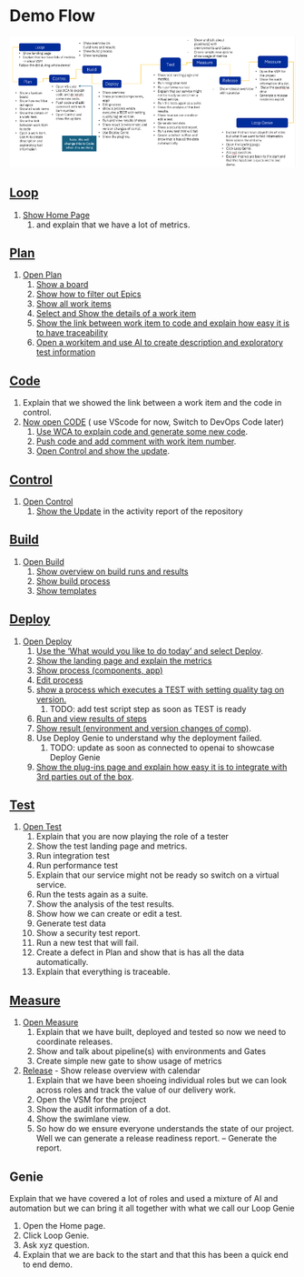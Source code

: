 # Demo Flow

![Demo Flow](media/demoflow.png)

## [Loop](introduction/index.md)

1. [Show Home Page](introduction/index.md#the-home-page)
    1. and explain that we have a lot of metrics.

## [Plan](plan/index.md)

1. [Open Plan](plan/index.md#how-to-switch-to-plan-from-home-page)
    1. [Show a board](plan/boards/index.md#project-board)
    2. [Show how to filter out Epics](plan/boards/index.md#filter-epics)
    3. [Show all work items](plan/boards/index.md#work-items)
    4. [Select and Show the details of a work item](plan/boards/index.md#select-workitem)
    5. [Show the link between work item to code and explain how easy it is to have traceability](plan/boards/index.md#show-commit)
    6. [Open a workitem and use AI to create description and exploratory test information](plan/boards/index.md#use-ai-in-workitem)

## [Code](code/index.md)

1. Explain that we showed the link between a work item and the code in control.
2. [Now open CODE](code/index.md#how-to-switch-to-code-from-home-page) ( use VScode for now, Switch to DevOps Code later)
    1. [Use WCA to explain code and generate some new code](code/index.md#watsonx-code-assistant).
    2. [Push code and add comment with work item number](code/index.md#commit-code-with-wi).
    3. [Open Control and show the update](#control).

## [Control](control/index.md)

1. [Open Control](control/index.md#how-to-switch-to-control-from-home-page)
    1. [Show the Update](control/index.md#show-activity-report) in the activity report of the repository

## [Build](build/index.md)

1. [Open Build](build/index.md#how-to-switch-to-build-from-home-page)
    1. [Show overview on build runs and results](build/index.md#build-project-runs)
    2. [Show build process](build/index.md#build-process-detail)
    3. [Show templates](build/index.md#templates)

## [Deploy](deploy/index.md)

1. [Open Deploy](deploy/index.md#how-to-switch-to-deploy-from-home-page)
    1. [Use the ‘What would you like to do today’ and select Deploy](introduction/index.md#what-would-you-like-to-do-today).
    2. [Show the landing page and explain the metrics](deploy/index.md#deploy-landing-page)
    3. [Show process (components, app)](deploy/index.md#processes)
    4. [Edit process](deploy/index.md#process-designer)
    5. [show a process which executes a TEST with setting quality tag on version.](deploy/index.md#adding-version-statuses)
        1. TODO: add test script step as soon as TEST is ready
    6. [Run and view results of steps](deploy/index.md#run-a-deployment)
    7. [Show result (environment and version changes of comp)](deploy/index.md#result-of-run).
    8. Use Deploy Genie to understand why the deployment failed.
        1. TODO: update as soon as connected to openai to showcase Deploy Genie
    9. [Show the plug-ins page and explain how easy it is to integrate with 3rd parties out of the box](deploy/index.md#settings).

## [Test](test/index.md)

1. [Open Test](test/index.md#how-to-switch-to-test-from-home-page)
    1. Explain that you are now playing the role of a tester
    2. Show the test landing page and metrics.
    3. Run integration test
    4. Run performance test
    5. Explain that our service might not be ready so switch on a virtual service.
    6. Run the tests again as a suite.
    7. Show the analysis of the test results.
    8. Show how we can create or edit a test.
    9. Generate test data
    10. Show a security test report.
    11. Run a new test that will fail.
    12. Create a defect in Plan and show that is has all the data automatically.
    13. Explain that everything is traceable.

## [Measure](measure/index.md)

1. [Open Measure](measure/index.md#how-to-switch-to-measure-from-home-page)
    1. Explain that we have built, deployed and tested so now we need to coordinate releases.
    2. Show and talk about pipeline(s) with environments and Gates
    3. Create simple new gate to show usage of metrics
2. [Release](release/index.md) - Show release overview with calendar
    1. Explain that we have been shoeing individual roles but we can look across roles and track the value of our delivery work.
    2. Open the VSM for the project
    3. Show the audit information of a dot.
    4. Show the swimlane view.
    5. So how do we ensure everyone understands the state of our project.  Well we can generate a release readiness report. – Generate the report.

## Genie

Explain that we have covered a lot of roles and used a mixture of AI and automation but we can bring it all together with what we call our Loop Genie

1. Open the Home page.
2. Click Loop Genie.
3. Ask xyz question.
4. Explain that we are back to the start and that this has been a quick end to end demo.
